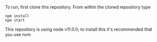 To run, first clone this repository. From within the cloned repository type

```
npm install
npm start
```

This repository is using node v11.0.0; to install this it's recommended that you use nvm
